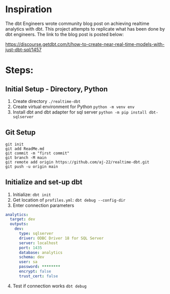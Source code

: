 # Inspiration

The dbt Engineers wrote community blog post on achieving realtime analytics with dbt. This project attempts to replicate what has been done by dbt engineers. The link to the blog post is posted below:

https://discourse.getdbt.com/t/how-to-create-near-real-time-models-with-just-dbt-sql/1457



# Steps:
## Initial Setup - Directory, Python
1. Create directory `./realtime-dbt`
2. Create virtual environment for Python
   `python -m venv env`
3. Install dbt and dbt adapter for sql server
   `python -m pip install dbt-sqlserver`

## Git Setup
```
git init
git add ReadMe.md
git commit -m "first commit"
git branch -M main
git remote add origin https://github.com/aj-22/realtime-dbt.git
git push -u origin main
```

## Initialize and set-up dbt
1. Initialize: `dbt init`
2. Get location of `profiles.yml`: `dbt debug --config-dir`
3. Enter connection parameters
```yml
analytics:
  target: dev
  outputs:
    dev:
      type: sqlserver
      driver: ODBC Driver 18 for SQL Server
      server: localhost
      port: 1435
      database: analytics
      schema: dev
      user: sa
      password: ********
      encrypt: false
      trust_cert: false
```
4. Test if connection works `dbt debug`